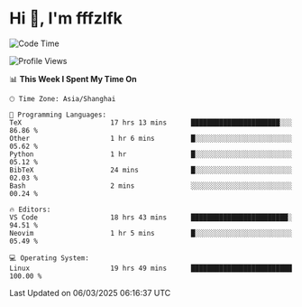 # Hi 👋, I'm fffzlfk

<!--START_SECTION:waka-->
![Code Time](http://img.shields.io/badge/Code%20Time-1%2C273%20hrs%202%20mins-blue)

![Profile Views](http://img.shields.io/badge/Profile%20Views-0-blue)

📊 **This Week I Spent My Time On** 

```text
🕑︎ Time Zone: Asia/Shanghai

💬 Programming Languages: 
TeX                      17 hrs 13 mins      ██████████████████████░░░   86.86 % 
Other                    1 hr 6 mins         █░░░░░░░░░░░░░░░░░░░░░░░░   05.62 % 
Python                   1 hr                █░░░░░░░░░░░░░░░░░░░░░░░░   05.12 % 
BibTeX                   24 mins             █░░░░░░░░░░░░░░░░░░░░░░░░   02.03 % 
Bash                     2 mins              ░░░░░░░░░░░░░░░░░░░░░░░░░   00.24 % 

🔥 Editors: 
VS Code                  18 hrs 43 mins      ████████████████████████░   94.51 % 
Neovim                   1 hr 5 mins         █░░░░░░░░░░░░░░░░░░░░░░░░   05.49 % 

💻 Operating System: 
Linux                    19 hrs 49 mins      █████████████████████████   100.00 % 
```


 Last Updated on 06/03/2025 06:16:37 UTC
<!--END_SECTION:waka-->
